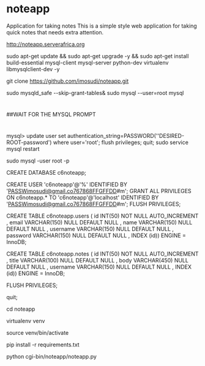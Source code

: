 # noteapp
Application for taking  notes
This is a simple style web application for taking quick notes that needs extra attention.

http://noteapp.serverafrica.org

sudo apt-get update && sudo apt-get upgrade -y && sudo apt-get install build-essential mysql-client mysql-server python-dev virtualenv libmysqlclient-dev -y

git clone https://github.com/imosudi/noteapp.git


sudo mysqld_safe --skip-grant-tables& 
sudo mysql --user=root mysql 
#
##WAIT FOR THE MYSQL PROMPT 
#

mysql> 
update user set authentication_string=PASSWORD(''DESIRED-ROOT-password') where user='root';
flush privileges; 
quit;
sudo service mysql restart

sudo mysql -user root -p

CREATE DATABASE c6noteapp;

CREATE USER 'c6noteapp'@'%' IDENTIFIED BY  'PASSWimosudi@gmail.co767868FFGFFDD#m';
GRANT ALL PRIVILEGES ON c6noteapp.* TO 'c6noteapp'@'localhost' IDENTIFIED BY 'PASSWimosudi@gmail.co767868FFGFFDD#m';
FLUSH PRIVILEGES;

CREATE TABLE c6noteapp.users ( id INT(50) NOT NULL AUTO_INCREMENT , email VARCHAR(150) NULL DEFAULT NULL , name VARCHAR(150) NULL DEFAULT NULL , username VARCHAR(150) NULL DEFAULT NULL , password VARCHAR(150) NULL DEFAULT NULL , INDEX (id)) ENGINE = InnoDB;

CREATE TABLE c6noteapp.notes ( id INT(50) NOT NULL AUTO_INCREMENT , title VARCHAR(100) NULL DEFAULT NULL , body VARCHAR(450) NULL DEFAULT NULL , username VARCHAR(150) NULL DEFAULT NULL , INDEX (id)) ENGINE = InnoDB;

FLUSH PRIVILEGES;

quit;


cd noteapp

virtualenv venv

source venv/bin/activate

pip install -r requirements.txt

python cgi-bin/noteapp/noteapp.py

